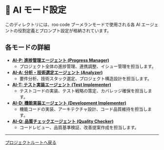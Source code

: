# 🤖 AI モード設定

このディレクトリには、roo code ブーメランモードで使用される各 AI エージェントの役割定義とプロンプト設定が格納されています。

## 各モードの詳細

- **[AI-P: 進捗管理エージェント (Progress Manager)](AI-P.md)**
  - プロジェクト全体の進捗管理、連携調整、イシュー管理を担当します。
- **[AI-A: 分析・技術選定エージェント (Analyzer)](AI-A.md)**
  - 要件分析、技術スタック選定、プロジェクト構造設計を担当します。
- **[AI-T: テスト実装エージェント (Test Implementer)](AI-T.md)**
  - テストコードの実装、テスト戦略の策定、カバレッジ確保を担当します。
- **[AI-D: 機能実装エージェント (Development Implementer)](AI-D.md)**
  - 機能コードの実装、アーキテクチャ設計、コード品質維持を担当します。
- **[AI-Q: 品質チェックエージェント (Quality Checker)](AI-Q.md)**
  - コードレビュー、品質基準検証、改善提案作成を担当します。

---

[プロジェクトルートへ戻る](../README.md)
